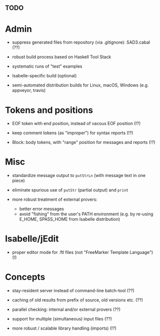 ## TODO ##

# Admin #

* suppress generated files from repository (via .gitignore): SAD3.cabal (??)

* robust build process based on Haskell Tool Stack

* systematic runs of "test" examples

* Isabelle-specific build (optional)

* semi-automated distribution builds for Linux, macOS, Windows
  (e.g. appveyor, travis)


# Tokens and positions #

* EOF token with end position, instead of vacous EOF position (!?)

* keep comment tokens (as "improper") for syntax reports (!?)

* Block: body tokens, with "range" position for messages and reports (!?)


# Misc #

* standardize message output to `putStrLn` (with message text in one piece)

* eliminate spurious use of `putStr` (partial output) and `print`

* more robust treatment of external provers:
    + better error messages
    + avoid "fishing" from the user's PATH environment
      (e.g. by re-using E_HOME, SPASS_HOME from Isabelle distribution)


# Isabelle/jEdit #

* proper editor mode for .ftl files (not "FreeMarker Template Language") (!)


# Concepts #

* stay-resident server instead of command-line batch-tool (??)

* caching of old results from prefix of source, old versions etc. (??)

* parallel checking: internal and/or external provers (??)

* support for multiple (simultaneous) input files (??)

* more robust / scalable library handling (imports) (!?)
